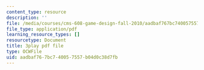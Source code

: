```yaml
---
content_type: resource
description: ''
file: /media/courses/cms-608-game-design-fall-2010/aadbaf767bc740057557b04d0c38d7fb_68571.pdf
file_type: application/pdf
learning_resource_types: []
resourcetype: Document
title: 3play pdf file
type: OCWFile
uid: aadbaf76-7bc7-4005-7557-b04d0c38d7fb
---
```


